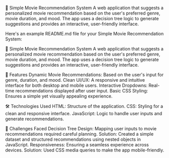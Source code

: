 🎥 Simple Movie Recommendation System
A web application that suggests a personalized movie recommendation based on the user's preferred genre, movie duration, and mood. The app uses a decision tree logic to generate suggestions and provides an interactive, user-friendly interface.


Here's an example README.md file for your Simple Movie Recommendation System:

🎥 Simple Movie Recommendation System
A web application that suggests a personalized movie recommendation based on the user's preferred genre, movie duration, and mood. The app uses a decision tree logic to generate suggestions and provides an interactive, user-friendly interface.

🚀 Features
Dynamic Movie Recommendations: Based on the user's input for genre, duration, and mood.
Clean UI/UX: A responsive and intuitive interface for both desktop and mobile users.
Interactive Dropdowns: Real-time recommendations displayed after user input.
Basic CSS Styling: Ensures a simple yet visually appealing experience.


🛠️ Technologies Used
HTML: Structure of the application.
CSS: Styling for a clean and responsive interface.
JavaScript: Logic to handle user inputs and generate recommendations.

🤔 Challenges Faced
Decision Tree Design:
Mapping user inputs to movie recommendations required careful planning.
Solution: Created a simple dataset and structured recommendations using nested objects in JavaScript.
Responsiveness:
Ensuring a seamless experience across devices.
Solution: Used CSS media queries to make the app mobile-friendly.
